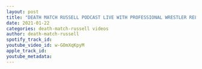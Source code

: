 ```yaml
---
layout: post
title: "DEATH MATCH RUSSELL PODCAST LIVE WITH PROFESSIONAL WRESTLER RELENTLESS ROC RICHARDS DON’T MISS IT!"
date: 2021-01-22
categories: death-match-russell videos
author: death-match-russell
spotify_track_id: 
youtube_video_id: w-GOmXqKpyM
apple_track_id: 
youtube_metadata: 
---
```

